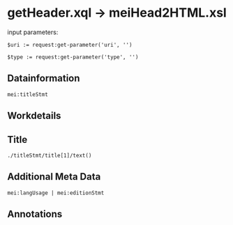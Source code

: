 # getHeader.xql -> meiHead2HTML.xsl
input parameters:
```
$uri := request:get-parameter('uri', '')

$type := request:get-parameter('type', '')
```
## Datainformation
```
mei:titleStmt
```
## Workdetails
## Title
```
./titleStmt/title[1]/text()
```
## Additional Meta Data
```
mei:langUsage | mei:editionStmt
```
## Annotations

